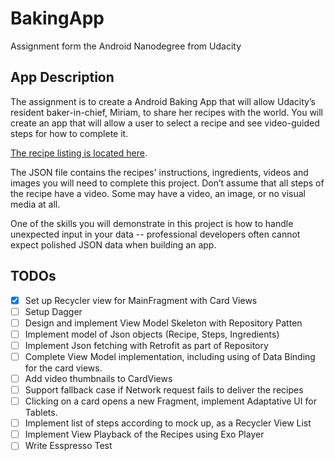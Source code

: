 # BakingApp
Assignment form the Android Nanodegree from Udacity


## App Description
The assignment is to create a Android Baking App that will allow Udacity’s resident baker-in-chief, Miriam, to share her recipes with the world. You will create an app that will allow a user to select a recipe and see video-guided steps for how to complete it.

[The recipe listing is located here][link].

  [link]: http://go.udacity.com/android-baking-app-json


The JSON file contains the recipes' instructions, ingredients, videos and images you will need to complete this project. Don’t assume that all steps of the recipe have a video. Some may have a video, an image, or no visual media at all.

One of the skills you will demonstrate in this project is how to handle unexpected input in your data -- professional developers often cannot expect polished JSON data when building an app.

## TODOs

* [X] Set up Recycler view for MainFragment with Card Views <br>
* [ ] Setup Dagger 
* [ ] Design and implement View Model Skeleton with Repository Patten
* [ ] Implement model of Json objects (Recipe, Steps, Ingredients)
* [ ] Implement Json fetching with Retrofit as part of Repository
* [ ] Complete View Model implementation, including using of Data Binding for the card views.
* [ ] Add video thumbnails to CardViews
* [ ] Support fallback case if Network request fails to deliver the recipes
* [ ] Clicking on a card opens a new Fragment, implement Adaptative UI for Tablets.
* [ ] Implement list of steps according to mock up, as a Recycler View List
* [ ] Implement View Playback of the Recipes using Exo Player
* [ ] Write Esspresso Test
